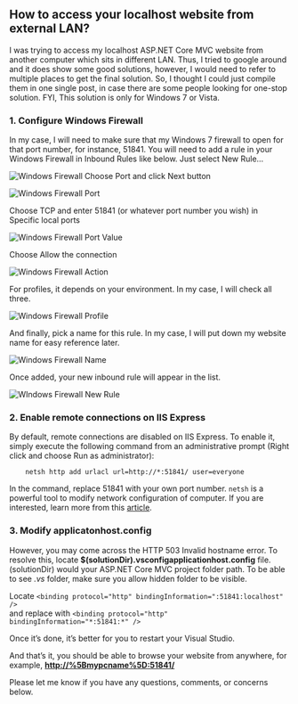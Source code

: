 ## How to access your localhost website from external LAN?

I was trying to access my localhost ASP.NET Core MVC website from another computer which sits in different LAN. Thus, I tried to google around and it does show some good solutions, however, I would need to refer to multiple places to get the final solution. So, I thought I could just compile them in one single post, in case there are some people looking for one-stop solution. FYI, This solution is only for Windows 7 or Vista.

### 1\. Configure Windows Firewall

In my case, I will need to make sure that my Windows 7 firewall to open for that port number, for instance, 51841. You will need to add a rule in your Windows Firewall in Inbound Rules like below. Just select New Rule…

![Windows Firewall](https://cdn.hashnode.com/res/hashnode/image/upload/v1662286844390/cbiJTIM9G.png)
Choose Port and click Next button

![Windows Firewall Port](https://cdn.hashnode.com/res/hashnode/image/upload/v1662286845799/5tCmvhVqo.png)

Choose TCP and enter 51841 (or whatever port number you wish) in Specific local ports

![Windows Firewall Port Value](https://cdn.hashnode.com/res/hashnode/image/upload/v1662286847129/zKBbFencV.png)

Choose Allow the connection

![Windows Firewall Action](https://cdn.hashnode.com/res/hashnode/image/upload/v1662286848440/70-_3xTNw.png)

For profiles, it depends on your environment. In my case, I will check all three.

![Windows Firewall Profile](https://cdn.hashnode.com/res/hashnode/image/upload/v1662286849820/7cSAXEW2N.png)

And finally, pick a name for this rule. In my case, I will put down my website name for easy reference later.

![Windows Firewall Name](https://cdn.hashnode.com/res/hashnode/image/upload/v1662286851102/cHNOZ5_uE.png)

Once added, your new inbound rule will appear in the list.

![WIndows Firewall New Rule](https://cdn.hashnode.com/res/hashnode/image/upload/v1662286852381/xypq6Fh5y.png)

### 2\. Enable remote connections on IIS Express

By default, remote connections are disabled on IIS Express. To enable it, simply execute the following command from an administrative prompt (Right click and choose Run as administrator):

```batch
    netsh http add urlacl url=http://*:51841/ user=everyone
```

In the command, replace 51841 with your own port number. `netsh` is a powerful tool to modify network configuration of computer. If you are interested, learn more from this [article](https://docs.microsoft.com/en-us/windows-server/networking/technologies/netsh/netsh-contexts).

### 3\. Modify applicatonhost.config

However, you may come across the HTTP 503 Invalid hostname error. To resolve this, locate **$(solutionDir).vsconfigapplicationhost.config** file. (solutionDir) would your ASP.NET Core MVC project folder path. To be able to see _.vs_ folder, make sure you allow hidden folder to be visible.

Locate `<binding protocol="http" bindingInformation=":51841:localhost" />`  
and replace with `<binding protocol="http" bindingInformation="*:51841:*" />`

Once it’s done, it’s better for you to restart your Visual Studio.

And that’s it, you should be able to browse your website from anywhere, for example, **[http://%5Bmypcname%5D:51841/](http://%5Bmypcname%5D:51841/)**

Please let me know if you have any questions, comments, or concerns below.